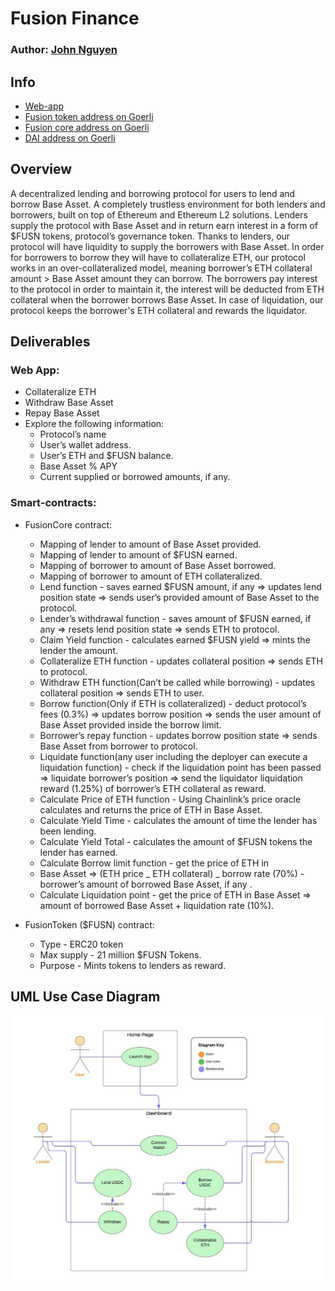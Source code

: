 # Fusion Finance

### Author: [John Nguyen](https://github.com/jooohneth)

## Info

- [Web-app](https://fusion-finance.vercel.app/)
- [Fusion token address on Goerli](https://goerli.etherscan.io/token/0x61210d5491a8E6e2B9EAF93075364d6301Ba72ED)
- [Fusion core address on Goerli](https://goerli.etherscan.io/address/0xD725F3aD2355CfC57ac0F33fE0378442c4dA17eE)
- [DAI address on Goerli](https://goerli.etherscan.io/token/0x11fE4B6AE13d2a6055C8D9cF65c55bac32B5d844)

## Overview

A decentralized lending and borrowing protocol for users to lend and borrow Base Asset. A completely trustless environment for both lenders and borrowers, built on top of Ethereum and Ethereum L2 solutions. Lenders supply the protocol with Base Asset and in return earn interest in a form of $FUSN tokens, protocol’s governance token. Thanks to lenders, our protocol will have liquidity to supply the borrowers with Base Asset. In order for borrowers to borrow they will have to collateralize ETH, our protocol works in an over-collateralized model, meaning borrower’s ETH collateral amount > Base Asset amount they can borrow. The borrowers pay interest to the protocol in order to maintain it, the interest will be deducted from ETH collateral when the borrower borrows Base Asset. In case of liquidation, our protocol keeps the borrower's ETH collateral and rewards the liquidator.

## Deliverables

### Web App:

- Collateralize ETH
- Withdraw Base Asset
- Repay Base Asset
- Explore the following information:
  - Protocol’s name
  - User’s wallet address.
  - User’s ETH and $FUSN balance.
  - Base Asset % APY
  - Current supplied or borrowed amounts, if any.

### Smart-contracts:

- FusionCore contract:

  - Mapping of lender to amount of Base Asset provided.
  - Mapping of lender to amount of $FUSN earned.
  - Mapping of borrower to amount of Base Asset borrowed.
  - Mapping of borrower to amount of ETH collateralized.
  - Lend function - saves earned $FUSN amount, if any => updates lend position state => sends user’s provided amount of Base Asset to the protocol.
  - Lender’s withdrawal function - saves amount of $FUSN earned, if any => resets lend position state => sends ETH to protocol.
  - Claim Yield function - calculates earned $FUSN yield => mints the lender the amount.
  - Collateralize ETH function - updates collateral position => sends ETH to protocol.
  - Withdraw ETH function(Can’t be called while borrowing) - updates collateral position => sends ETH to user.
  - Borrow function(Only if ETH is collateralized) - deduct protocol’s fees (0.3%) => updates borrow position => sends the user amount of Base Asset provided inside the borrow limit.
  - Borrower’s repay function - updates borrow position state => sends Base Asset from borrower to protocol.
  - Liquidate function(any user including the deployer can execute a liquidation function) - check if the liquidation point has been passed => liquidate borrower’s position => send the liquidator liquidation reward (1.25%) of borrower’s ETH collateral as reward.
  - Calculate Price of ETH function - Using Chainlink’s price oracle calculates and returns the price of ETH in Base Asset.
  - Calculate Yield Time - calculates the amount of time the lender has been lending.
  - Calculate Yield Total - calculates the amount of $FUSN tokens the lender has earned.
  - Calculate Borrow limit function - get the price of ETH in
  - Base Asset => (ETH price _ ETH collateral) _ borrow rate (70%) - borrower’s amount of borrowed Base Asset, if any .
  - Calculate Liquidation point - get the price of ETH in Base Asset => amount of borrowed Base Asset + liquidation rate (10%).

- FusionToken ($FUSN) contract:

  - Type - ERC20 token
  - Max supply - 21 million $FUSN Tokens.
  - Purpose - Mints tokens to lenders as reward.

## UML Use Case Diagram

![Diagram](Diagram.jpeg)
